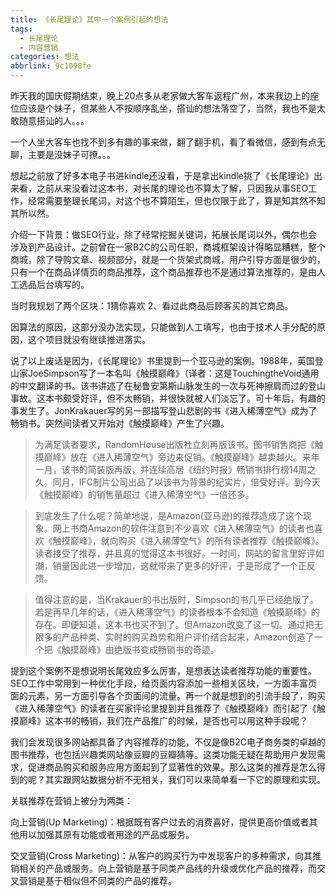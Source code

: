 ```yaml
---
title: 《长尾理论》其中一个案例引起的想法
tags:
  - 长尾理论
  - 内容营销
categories: 想法
abbrlink: 9c1098fe
---
```


昨天我的国庆假期结束，晚上20点多从老家做大客车返程广州，本来我边上的座位应该是个妹子，但某些人不按顺序乱坐，搭讪的想法落空了，当然，我也不是太敢随意搭讪的人。。。

一个人坐大客车也找不到多有趣的事来做，翻了翻手机，看了看微信，感到有点无聊，主要是没妹子可撩。。。

想起之前放了好多本电子书进kindle还没看，于是拿出kindle挑了《长尾理论》出来看，之前从来没看过这本书，对长尾的理论也不算太了解，只因我从事SEO工作，经常需要整理长尾词，对这个也不算陌生，但也仅限于此了，算是知其然不知其所以然。

<!--more-->

介绍一下背景：做SEO行业，除了经常挖掘关键词，拓展长尾词以外，偶尔也会涉及到产品设计。之前曾在一家B2C的公司任职，商城框架设计得略显糟糕，整个商城，除了导购文章、视频部分，就是一个货架式商城，用户引导方面是很少的，只有一个在商品详情页的商品推荐，这个商品推荐也不是通过算法推荐的，是由人工选品后台填写的。

当时我规划了两个区块：1猜你喜欢 2、看过此商品后顾客买的其它商品。

因算法的原因，这部分没办法实现，只能做到人工填写，也由于技术人手分配的原因，这个项目就没有继续推进落实。

说了以上废话是因为，《长尾理论》书里提到一个亚马逊的案例。1988年，英国登山家JoeSimpson写了一本名叫《触摸巅峰》（译者：这是TouchingtheVoid通用的中文翻译的书。该书讲述了在秘鲁安第斯山脉发生的一次与死神擦肩而过的登山事故。这本书颇受好评，但不太畅销，并很快就被人们淡忘了。可十年后，有趣的事发生了。JonKrakauer写的另一部描写登山悲剧的书《进入稀薄空气》成为了畅销书。突然间读者又开始对《触摸巅峰》产生了兴趣。

> 为满足读者要求，RandomHouse出版社立刻再版该书。图书销售商把《触摸巅峰》放在《进入稀薄空气》旁边来促销。《触摸巅峰》越卖越火。来年一月，该书的简装版再版，并连续高居《纽约时报》畅销书排行榜14周之久。同月，IFC制片公司出品了以该书为背景的纪实片，倍受好评。到今天《触摸巅峰》的销售量超过《进入稀薄空气》一倍还多。

> 到底发生了什么呢？简单地说，是Amazon(亚马逊)的推荐造成了这个现象。网上书商Amazon的软件注意到不少喜欢《进入稀薄空气》的读者也喜欢《触摸巅峰》，就向购买《进入稀薄空气》的所有读者推荐《触摸巅峰》。读者接受了推荐，并且真的觉得这本书很好。一时间，网站的留言里好评如潮，销量因此进一步增加，这就带来了更多的好评，于是形成了一个正反馈。

> 值得注意的是，当Krakauer的书出版时，Simpson的书几乎已经绝版了。若是再早几年的话，《进入稀薄空气》的读者根本不会知道《触摸巅峰》的存在。即便知道，这本书也买不到了。但Amazon改变了这一切。通过把无限多的产品种类、实时的购买趋势和用户评价结合起来，Amazon创造了一个把《触摸巅峰》由绝版书变成畅销书的奇迹。

提到这个案例不是想说明长尾效应多么厉害，是想表达读者推荐功能的重要性。SEO工作中常用到一种优化手段，给页面内容添加一些相关区块，一方面丰富页面的元素，另一方面引导各个页面间的流量。再一个就是想到的引流手段了，购买《进入稀薄空气》的读者在买家评论里提到并且推荐了《触摸巅峰》而引起了《触摸巅峰》这本书的畅销，我们在产品推广的时候，是否也可以用这种手段呢？

我们会发现很多网站都具备了内容推荐的功能，不仅是像B2C电子商务类的卓越的图书推荐，也包括兴趣类网站像豆瓣的豆瓣猜等。这类功能无疑在帮助用户发现需求，促进商品购买和服务应用方面起到了显著性的效果。那么这类的推荐是怎么得到的呢？其实跟网站数据分析不无相关，我们可以来简单看一下它的原理和实现。

关联推荐在营销上被分为两类：

向上营销(Up Marketing)：根据既有客户过去的消费喜好，提供更高价值或者其他用以加强其原有功能或者用途的产品或服务。

交叉营销(Cross Marketing)：从客户的购买行为中发现客户的多种需求，向其推销相关的产品或服务。向上营销是基于同类产品线的升级或优化产品的推荐，而交叉营销是基于相似但不同类的产品的推荐。

